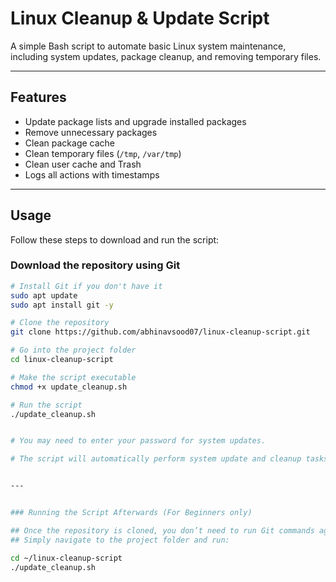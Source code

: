 # Linux Cleanup & Update Script

A simple Bash script to automate basic Linux system maintenance, including system updates, package cleanup, and removing temporary files.

---

## Features
- Update package lists and upgrade installed packages
- Remove unnecessary packages
- Clean package cache
- Clean temporary files (`/tmp`, `/var/tmp`)
- Clean user cache and Trash
- Logs all actions with timestamps

---
## Usage

Follow these steps to download and run the script:

###  Download the repository using Git
```bash
# Install Git if you don't have it
sudo apt update
sudo apt install git -y

# Clone the repository
git clone https://github.com/abhinavsood07/linux-cleanup-script.git

# Go into the project folder
cd linux-cleanup-script

# Make the script executable
chmod +x update_cleanup.sh

# Run the script
./update_cleanup.sh


# You may need to enter your password for system updates.

# The script will automatically perform system update and cleanup tasks.


---


### Running the Script Afterwards (For Beginners only)

## Once the repository is cloned, you don’t need to run Git commands again.
## Simply navigate to the project folder and run:

cd ~/linux-cleanup-script
./update_cleanup.sh


